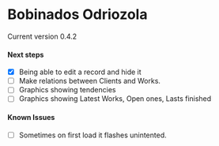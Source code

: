 # Bobinados Odriozola
 Current version 0.4.2

#### Next steps

- [x] Being able to edit a record and hide it
- [ ] Make relations between Clients and Works.
- [ ] Graphics showing tendencies
- [ ] Graphics showing Latest Works, Open ones, Lasts finished

#### Known Issues

- [ ] Sometimes on first load it flashes unintented. 
